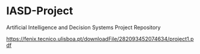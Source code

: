 # IASD-Project
Artificial Intelligence and Decision Systems Project Repository

https://fenix.tecnico.ulisboa.pt/downloadFile/282093452074634/project1.pdf
